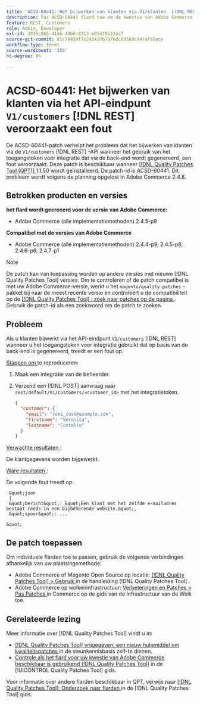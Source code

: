```yaml
---
title: 'ACSD-60441: Het bijwerken van klanten via V1/klanten  [!DNL REST]  API eindpunt werpt een fout'
description: Pas ACSD-60441 flard toe om de kwestie van Adobe Commerce te bevestigen waar het bijwerken van klanten via V1/klanten  [!DNL REST]  API wanneer het gebruiken van het teken van de integratietoegang dat van backend wordt geproduceerd een fout veroorzaakt.
feature: REST, Customers
role: Admin, Developer
exl-id: 3936c065-41a6-4860-8313-e054f9b23ac7
source-git-commit: 81c78439f7c243437b7b76dc80560c847af95ace
workflow-type: tm+mt
source-wordcount: '358'
ht-degree: 0%

---
```


# ACSD-60441: Het bijwerken van klanten via het API-eindpunt `V1/customers` [!DNL REST] veroorzaakt een fout

De ACSD-60441-patch verhelpt het probleem dat het bijwerken van klanten via de `V1/customers` [!DNL REST] -API wanneer het gebruik van het toegangstoken voor integratie dat via de back-end wordt gegenereerd, een fout veroorzaakt. Deze patch is beschikbaar wanneer [[!DNL Quality Patches Tool (QPT)] ](https://experienceleague.adobe.com/en/docs/commerce-knowledge-base/kb/announcements/commerce-announcements/magento-quality-patches-released-new-tool-to-self-serve-quality-patches) 1.1.50 wordt geïnstalleerd. De patch-id is ACSD-60441. Dit probleem wordt volgens de planning opgelost in Adobe Commerce 2.4.8.

## Betrokken producten en versies

**het flard wordt gecreeerd voor de versie van Adobe Commerce:**

* Adobe Commerce (alle implementatiemethoden) 2.4.5-p8

**Compatibel met de versies van Adobe Commerce**

* Adobe Commerce (alle implementatiemethoden) 2.4.4-p9, 2.4.5-p8, 2.4.6-p6, 2.4.7-p1

>[!NOTE]
>
>De patch kan van toepassing worden op andere versies met nieuwe [!DNL Quality Patches Tool] versies. Om te controleren of de patch compatibel is met uw Adobe Commerce-versie, werkt u het `magento/quality-patches` -pakket bij naar de meest recente versie en controleert u de compatibiliteit op de [[!DNL Quality Patches Tool] : zoek naar patches op de pagina ](https://experienceleague.adobe.com/tools/commerce-quality-patches/index.html) . Gebruik de patch-id als een zoekwoord om de patch te zoeken.

## Probleem

Als u klanten bijwerkt via het API-eindpunt `V1/customers` [!DNL REST] wanneer u het toegangstoken voor integratie gebruikt dat op basis van de back-end is gegenereerd, treedt er een fout op.

<u> Stappen om </u> te reproduceren:

1. Maak een integratie van de beheerder.
1. Verzend een [!DNL POST] aanvraag naar `rest/default/V1/customers/<customer_id>` met het integratietoken.

   ```json
   {
     "customer": {
       "email": "roni_cost@example.com",
       "firstname": "Veronica",
       "lastname": "Costello"
     }
   }
   ```

<u> Verwachte resultaten </u>:

De klantgegevens worden bijgewerkt.

<u> Ware resultaten </u>:

De volgende fout treedt op:

     &quot;json 
     {
     &quot;bericht&quot;: &quot;Een klant met het zelfde e-mailadres bestaat reeds in een bijbehorende website.&quot;, 
     &quot;spoor&quot;: ... 
     
    &quot;

## De patch toepassen

Om individuele flarden toe te passen, gebruik de volgende verbindingen afhankelijk van uw plaatsingsmethode:

* Adobe Commerce of Magento Open Source op locatie: [[!DNL Quality Patches Tool]  > Gebruik ](/help/tools/quality-patches-tool/usage.md) in de handleiding [!DNL Quality Patches Tool] .
* Adobe Commerce op wolkeninfrastructuur: [ Verbeteringen en Patches > Pas Patches ](https://experienceleague.adobe.com/docs/commerce-cloud-service/user-guide/develop/upgrade/apply-patches.html) in Commerce op de gids van de Infrastructuur van de Wolk toe.

## Gerelateerde lezing

Meer informatie over [!DNL Quality Patches Tool] vindt u in:

* [[!DNL Quality Patches Tool]  vrijgegeven: een nieuw hulpmiddel om kwaliteitspatches ](https://experienceleague.adobe.com/en/docs/commerce-knowledge-base/kb/announcements/commerce-announcements/magento-quality-patches-released-new-tool-to-self-serve-quality-patches) in de steunkennisbasis zelf-te dienen.
* [ Controle als het flard voor uw kwestie van Adobe Commerce beschikbaar is gebruikend  [!DNL Quality Patches Tool]](/help/tools/quality-patches-tool/patches-available-in-qpt/check-patch-for-magento-issue-with-magento-quality-patches.md) in de [!UICONTROL Quality Patches Tool] gids.


Voor informatie over andere flarden beschikbaar in QPT, verwijs naar [[!DNL Quality Patches Tool]: Onderzoek naar flarden ](https://experienceleague.adobe.com/tools/commerce-quality-patches/index.html) in de [!DNL Quality Patches Tool] gids.
